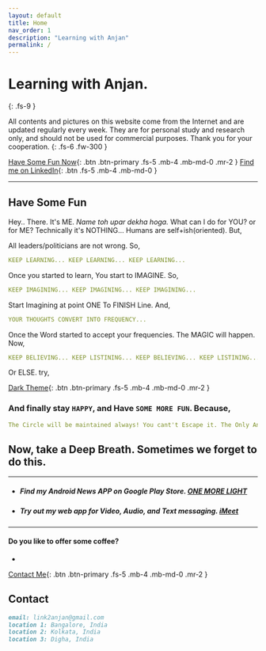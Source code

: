 ```yaml
---
layout: default
title: Home
nav_order: 1
description: "Learning with Anjan"
permalink: /
---
```


# Learning with Anjan.
{: .fs-9 }

All contents and pictures on this website come from the Internet and are updated regularly every week. They are for personal study and research only, and should not be used for commercial purposes. Thank you for your cooperation. 
{: .fs-6 .fw-300 }

[Have Some Fun Now](#have-some-fun){: .btn .btn-primary .fs-5 .mb-4 .mb-md-0 .mr-2 } [Find me on LinkedIn](https://www.linkedin.com/in/link2anjan/){: .btn .fs-5 .mb-4 .mb-md-0 }

---

## Have Some Fun

Hey.. There. It's ME. *Name toh upar dekha hoga.* What can I do for YOU? or for ME? Technically it's NOTHING... Humans are self+ish(oriented). But,

All leaders/politicians are not wrong. So,

```yaml
KEEP LEARNING... KEEP LEARNING... KEEP LEARNING...
```

Once you started to learn, You start to IMAGINE. So, 

```yaml
KEEP IMAGINING... KEEP IMAGINING... KEEP IMAGINING...
```

Start Imagining at point ONE To FINISH Line. And,

```yaml
YOUR THOUGHTS CONVERT INTO FREQUENCY... 
```

Once the Word started to accept your frequencies. The MAGIC will happen. Now,

```yaml
KEEP BELIEVING... KEEP LISTINING... KEEP BELIEVING... KEEP LISTINING...   
```

Or ELSE. try,

[Dark Theme](#dark){: .btn .btn-primary .fs-5 .mb-4 .mb-md-0 .mr-2 }
<script> 
const toggleDarkMode = document.querySelector('.js-toggle-dark-mode'); 
jtd.addEvent(toggleDarkMode, 'click', function(){ if (jtd.getTheme() === 'dark') { jtd.setTheme('light'); 
toggleDarkMode.textContent = 'Preview dark color scheme'; 
} else
{ jtd.setTheme('dark'); 
toggleDarkMode.textContent = 'Return to the light side'; 
}}); 
</script>

### And finally stay `HAPPY`, and Have `SOME MORE FUN`.   Because,

```yaml
The Circle will be maintained always! You cant't Escape it. The Only Answer GOD Knows. 
```

## Now, take a Deep Breath. Sometimes we forget to do this.
---

* ##### Find my Android News APP on Google Play Store. [ONE MORE LIGHT](https://play.google.com/store/apps/details?id=io.oneMoreLightOpen.starter)

* ##### Try out my web app for Video, Audio, and Text messaging. [iMeet](https://github.com/link2anjan/iMeet/blob/main/README.md) 
---
#### Do you like to offer some coffee? 
* 
[Contact Me](#contact){: .btn .btn-primary .fs-5 .mb-4 .mb-md-0 .mr-2 }

## Contact
```markdown
email: link2anjan@gmail.com
location 1: Bangalore, India
location 2: Kolkata, India
location 3: Digha, India
```